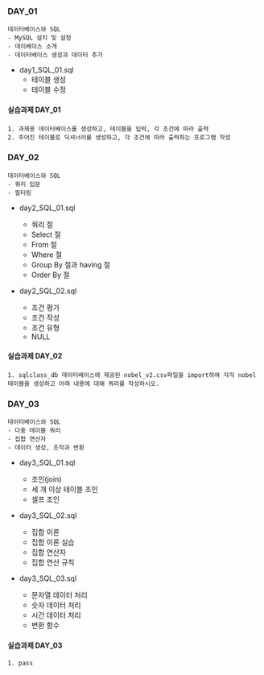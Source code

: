 ### DAY_01
    데이터베이스와 SQL
    - MySQL 설치 및 설정
    - 데이베이스 소개
    - 데이터베이스 생성과 데이터 추가

- day1_SQL_01.sql
  - 테이블 생성
  - 테이블 수정

#### 실습과제 DAY_01
    1. 과제용 데이터베이스를 생성하고, 테이블을 입력, 각 조건에 따라 출력
    2. 주어진 테이블로 딕셔너리를 생성하고, 각 조건에 따라 출력하는 프로그램 작성

### DAY_02
    데이터베이스와 SQL
    - 쿼리 입문
    - 필터링

- day2_SQL_01.sql
  - 쿼리 절
  - Select 절
  - From 절
  - Where 절
  - Group By 절과 having 절
  - Order By 절

- day2_SQL_02.sql
  - 조건 평가
  - 조건 작성
  - 조건 유형
  - NULL

#### 실습과제 DAY_02
    1. sqlclass_db 데이터베이스에 제공된 nobel_v2.csv파일을 import하여 각각 nobel 테이블을 생성하고 아래 내용에 대해 쿼리를 작성하시오.

### DAY_03
    데이터베이스와 SQL
    - 다중 테이블 쿼리
    - 집합 연산자
    - 데이터 생성, 조작과 변환

- day3_SQL_01.sql
  - 조인(join)
  - 세 개 이상 테이블 조인
  - 셀프 조인

- day3_SQL_02.sql
  - 집합 이론
  - 집합 이론 실습
  - 집합 연산자
  - 집합 연산 규칙

- day3_SQL_03.sql
  - 문자열 데이터 처리
  - 숫자 데이터 처리
  - 시간 데이터 처리
  - 변환 함수

#### 실습과제 DAY_03
    1. pass
